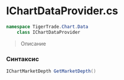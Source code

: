 
# IChartDataProvider.cs
```csharp
namespace TigerTrade.Chart.Data  
    class IChartDataProvider
```

> Описание

### Синтаксис
```csharp
IChartMarketDepth GetMarketDepth()
```
